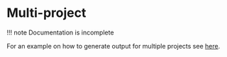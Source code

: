 # Multi-project
!!! note
    Documentation is incomplete

For an example on how to generate output for multiple projects see [here](https://github.com/molgenis/vip/blob/main/test/test_vcf.sh#L82).
